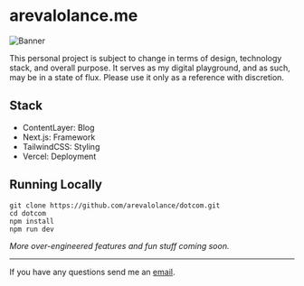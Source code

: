 # arevalolance.me

![Banner](https://www.arevalolance.com/og.png)

This personal project is subject to change in terms of design, technology stack, and overall purpose. It serves as my digital playground, and as such, may be in a state of flux. Please use it only as a reference with discretion.

## Stack

- ContentLayer: Blog
- Next.js: Framework
- TailwindCSS: Styling
- Vercel: Deployment

## Running Locally

```
git clone https://github.com/arevalolance/dotcom.git
cd dotcom
npm install
npm run dev
```

_More over-engineered features and fun stuff coming soon._

---

If you have any questions send me an [email](mailto:arevalowrites@gmail.com).

